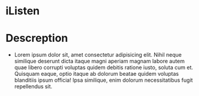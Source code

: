 # iListen

# Descreption 
- Lorem ipsum dolor sit, amet consectetur adipisicing elit. Nihil neque similique deserunt dicta itaque magni aperiam magnam labore autem quae libero corrupti voluptas quidem debitis ratione iusto, soluta cum et. Quisquam eaque, optio itaque ab dolorum beatae quidem voluptas blanditiis ipsum officia! Ipsa similique, enim dolorum necessitatibus fugit repellendus sit.